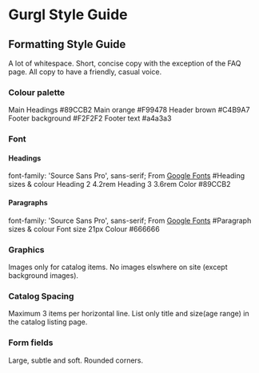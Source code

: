 # Gurgl Style Guide

## Formatting Style Guide
A lot of whitespace. Short, concise copy with the exception of the FAQ page.
All copy to have a friendly, casual voice.

### Colour palette
Main Headings           #89CCB2
Main orange             #F99478
Header brown            #C4B9A7
Footer background       #F2F2F2
Footer text             #a4a3a3


### Font
#### Headings
font-family: 'Source Sans Pro', sans-serif;
From [Google Fonts](https://fonts.google.com/specimen/Source+Sans+Pro)
#Heading sizes & colour
Heading 2    4.2rem
Heading 3    3.6rem
Color        #89CCB2

#### Paragraphs
font-family: 'Source Sans Pro', sans-serif;
From [Google Fonts](https://fonts.google.com/specimen/Source+Sans+Pro)
#Paragraph sizes & colour
Font size   21px
Colour      #666666

### Graphics
Images only for catalog items. No images elswhere on site (except background images).

### Catalog Spacing
Maximum 3 items per horizontal line.
List only title and size(age range) in the catalog listing page.

### Form fields
Large, subtle and soft. Rounded corners.
